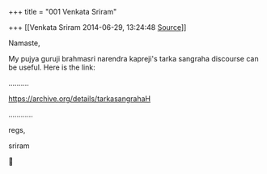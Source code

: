 +++
title = "001 Venkata Sriram"

+++
[[Venkata Sriram	2014-06-29, 13:24:48 [Source](https://groups.google.com/g/samskrita/c/6YQ7VxOdWQk)]]



Namaste,

  

My pujya guruji brahmasri narendra kapreji's tarka sangraha discourse can be useful. Here is the link:

  

..........

<https://archive.org/details/tarkasangrahaH>  

............

  

regs,

sriram



